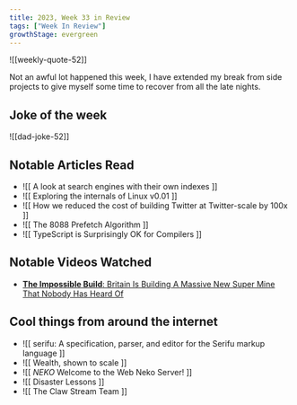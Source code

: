 ```yaml
---
title: 2023, Week 33 in Review
tags: ["Week In Review"]
growthStage: evergreen
---
```


![[weekly-quote-52]]

Not an awful lot happened this week, I have extended my break from side projects to give myself some time to recover from all the late nights.

## Joke of the week

![[dad-joke-52]]

## Notable Articles Read
- ![[ A look at search engines with their own indexes ]]
- ![[ Exploring the internals of Linux v0.01 ]]
- ![[ How we reduced the cost of building Twitter at Twitter-scale by 100x ]]
- ![[ The 8088 Prefetch Algorithm ]]
- ![[ TypeScript is Surprisingly OK for Compilers ]]

## Notable Videos Watched
- [**The Impossible Build**: Britain Is Building A Massive New Super Mine That Nobody Has Heard Of](https://www.youtube.com/watch?v=u0pI7BjBha8)

## Cool things from around the internet

- ![[ serifu: A specification, parser, and editor for the Serifu markup language ]]
- ![[ Wealth, shown to scale ]]
- ![[ *NEKO* Welcome to the Web Neko Server! ]]
- ![[ Disaster Lessons ]]
- ![[ The Claw Stream Team ]]


